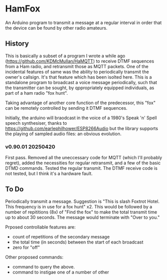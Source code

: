 # HamFox
An Arduino program to transmit a message at a regular interval in order that the device can be found by other radio amateurs.

## History

This is basically a subset of a program I wrote a while ago (https://github.com/KDMcMullan/HaMQTT) to receive DTMF sequences from a Ham radio, and retransmit those as MQTT packets. One of the incidental features of same was the ability to periodically transmit the owner's callsign. It's that feature which has been isolted here. This is a standalone program to broadcast a voice message periodically, such that the transmitter can be sought, by qppropriately equipped individuals, as part of a ham radio "fox hunt". 

Taking advantage of another core function of the predecessor, this "fox" can be remotely controlled by sending it DTMF sequences. 

Initially, the arduino will braodcast in the voice of a 1980's Speak 'n' Spell speech synthesiser, thanks to https://github.com/earlephilhower/ESP8266Audio but the library supports the playing of sampled audio files: an obvious evolution.

### v0.90.01 20250420
First pass. Removed all the uneccessary code for MQTT (which I'll probably regret), added the necessities for regular retransmit, and a few of the basic DTMD commands. Tested the regular transmit. The DTMF receive code is not tested, but I think it's a hardware fault. 

## To Do

Periodically transmit a message. Suggestion is "This is <callsign> slash Foxtrot Hotel. This frequency is in use for a fox hunt" x2. This would be followed by a number of repititions (8x) of "Find the fox" to make the total transmit time up to about 30 seconds. The message would terminate with "Over to you."

Prposed controllable features are:
 - count of repetitions of the secondary message
 - the total time (in seconds) between the start of each broadcast
 - zero for "off"
 
Other proposed commands:
 - command to query the above.
 - command to instigae one of a number of other


